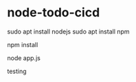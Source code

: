 # node-todo-cicd

sudo apt install nodejs
sudo apt install npm


npm install

node app.js

testing

